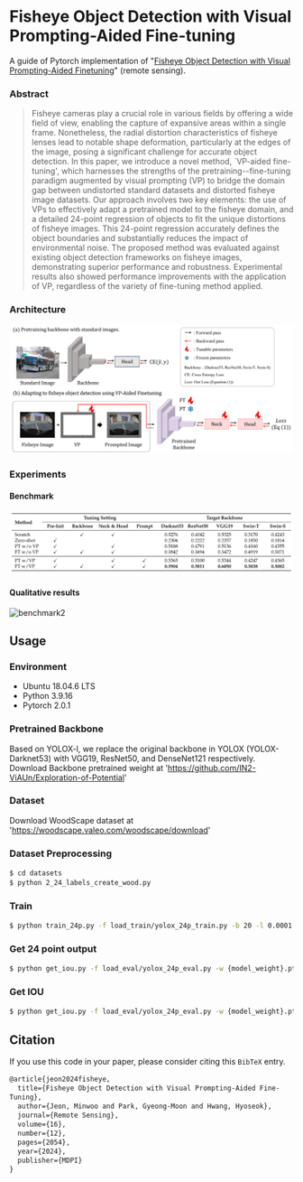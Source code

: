 # Fisheye Object Detection with Visual Prompting-Aided Fine-tuning

A guide of Pytorch implementation of "[Fisheye Object Detection with Visual Prompting-Aided Finetuning](https://www.mdpi.com/2076-3417/12/9/4288)" (remote sensing).

### Abstract
> Fisheye cameras play a crucial role in various fields by offering a wide field of view, enabling the capture of expansive areas within a single frame.
Nonetheless, the radial distortion characteristics of fisheye lenses lead to notable shape deformation, particularly at the edges of the image, posing a significant challenge for accurate object detection.
In this paper, we introduce a novel method, `VP-aided fine-tuning', which harnesses the strengths of the pretraining--fine-tuning paradigm augmented by visual prompting (VP) to bridge the domain gap between undistorted standard datasets and distorted fisheye image datasets.
Our approach involves two key elements: the use of VPs to effectively adapt a pretrained model to the fisheye domain, and a detailed 24-point regression of objects to fit the unique distortions of fisheye images.
This 24-point regression accurately defines the object boundaries and substantially reduces the impact of environmental noise.
The proposed method was evaluated against existing object detection frameworks on fisheye images, demonstrating superior performance and robustness. 
Experimental results also showed performance improvements with the application of VP, regardless of the variety of fine-tuning method applied.

### Architecture
![Architecture](./figures/f1.png)

### Experiments
#### Benchmark
![benchmark1](./figures/f2.png)  
#### Qualitative results
![benchmark2](./figures/f3.png)


## Usage

### Environment
- Ubuntu 18.04.6 LTS
- Python 3.9.16
- Pytorch 2.0.1

### Pretrained Backbone
Based on YOLOX-l, we replace the original backbone in YOLOX (YOLOX-Darknet53) with VGG19, ResNet50, and DenseNet121 respectively.
Download Backbone pretrained weight at 'https://github.com/IN2-ViAUn/Exploration-of-Potential'

### Dataset
Download WoodScape dataset at 'https://woodscape.valeo.com/woodscape/download'

### Dataset Preprocessing
```bash
$ cd datasets
$ python 2_24_labels_create_wood.py 
```

### Train

```bash
$ python train_24p.py -f load_train/yolox_24p_train.py -b 20 -l 0.0001 
```

### Get 24 point output

```bash
$ python get_iou.py -f load_eval/yolox_24p_eval.py -w {model_weight}.pt -p {validation image path} -w_p {prompt_weight}.pt
```
### Get IOU

```bash
$ python get_iou.py -f load_eval/yolox_24p_eval.py -w {model_weight}.pt -w_p {prompt_weight}.pt
```


## Citation
If you use this code in your paper, please consider citing this ```BibTeX``` entry.
```
@article{jeon2024fisheye,
  title={Fisheye Object Detection with Visual Prompting-Aided Fine-Tuning},
  author={Jeon, Minwoo and Park, Gyeong-Moon and Hwang, Hyoseok},
  journal={Remote Sensing},
  volume={16},
  number={12},
  pages={2054},
  year={2024},
  publisher={MDPI}
}
```